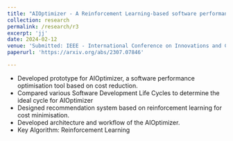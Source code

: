 ```yaml
---
title: "AIOptimizer - A Reinforcement Learning-based software performance optimisation prototype for cost minimisation"
collection: research
permalink: /research/r3
excerpt: 'jj'
date: 2024-02-12
venue: 'Submitted: IEEE - International Conference on Innovations and Challenges in Emerging Technologies 2024 [under review]'
paperurl: 'https://arxiv.org/abs/2307.07846'

---
```

- Developed prototype for AIOptimizer, a software performance optimisation tool based on cost reduction.
- Compared various Software Development Life Cycles to determine the ideal cycle for
AIOptimizer
- Designed recommendation system based on reinforcement learning for cost minimisation.
- Developed architecture and workflow of the AIOptimizer.
- Key Algorithm: Reinforcement Learning

